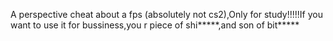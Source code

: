 A perspective cheat about a fps (absolutely not cs2),Only for study!!!!!If you want to use it for bussiness,you r piece of shi*****,and son of bit*****
